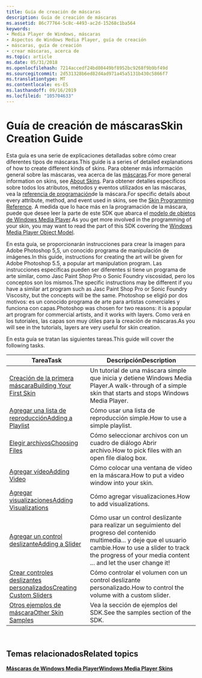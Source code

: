 ```yaml
---
title: Guía de creación de máscaras
description: Guía de creación de máscaras
ms.assetid: 86c77764-5c8c-4493-ac2d-15268c1ba564
keywords:
- Media Player de Windows, máscaras
- Aspectos de Windows Media Player, guía de creación
- máscaras, guía de creación
- crear máscaras, acerca de
ms.topic: article
ms.date: 05/31/2018
ms.openlocfilehash: 7214accedf24bd80449bf8952bc9268f9b9bf49d
ms.sourcegitcommit: 2d531328b6ed82d4ad971a45a5131b430c5866f7
ms.translationtype: MT
ms.contentlocale: es-ES
ms.lasthandoff: 09/16/2019
ms.locfileid: "105704633"
---
```

# <a name="skin-creation-guide"></a><span data-ttu-id="de036-107">Guía de creación de máscaras</span><span class="sxs-lookup"><span data-stu-id="de036-107">Skin Creation Guide</span></span>

<span data-ttu-id="de036-108">Esta guía es una serie de explicaciones detalladas sobre cómo crear diferentes tipos de máscaras.</span><span class="sxs-lookup"><span data-stu-id="de036-108">This guide is a series of detailed explanations of how to create different kinds of skins.</span></span> <span data-ttu-id="de036-109">Para obtener más información general sobre las máscaras, vea acerca de las [máscaras](about-skins.md).</span><span class="sxs-lookup"><span data-stu-id="de036-109">For more general information on skins, see [About Skins](about-skins.md).</span></span> <span data-ttu-id="de036-110">Para obtener detalles específicos sobre todos los atributos, métodos y eventos utilizados en las máscaras, vea la [referencia de programación](skin-programming-reference.md)de la máscara.</span><span class="sxs-lookup"><span data-stu-id="de036-110">For specific details about every attribute, method, and event used in skins, see the [Skin Programming Reference](skin-programming-reference.md).</span></span> <span data-ttu-id="de036-111">A medida que lo hace más en la programación de la máscara, puede que desee leer la parte de este SDK que abarca el [modelo de objetos de Windows Media Player](windows-media-player-object-model.md).</span><span class="sxs-lookup"><span data-stu-id="de036-111">As you get more involved in the programming of your skin, you may want to read the part of this SDK covering the [Windows Media Player Object Model](windows-media-player-object-model.md).</span></span>

<span data-ttu-id="de036-112">En esta guía, se proporcionarán instrucciones para crear la imagen para Adobe Photoshop 5,5, un conocido programa de manipulación de imágenes.</span><span class="sxs-lookup"><span data-stu-id="de036-112">In this guide, instructions for creating the art will be given for Adobe Photoshop 5.5, a popular art manipulation program.</span></span> <span data-ttu-id="de036-113">Las instrucciones específicas pueden ser diferentes si tiene un programa de arte similar, como Jasc Paint Shop Pro o Sonic Foundry viscosidad, pero los conceptos son los mismos.</span><span class="sxs-lookup"><span data-stu-id="de036-113">The specific instructions may be different if you have a similar art program such as Jasc Paint Shop Pro or Sonic Foundry Viscosity, but the concepts will be the same.</span></span> <span data-ttu-id="de036-114">Photoshop se eligió por dos motivos: es un conocido programa de arte para artistas comerciales y funciona con capas.</span><span class="sxs-lookup"><span data-stu-id="de036-114">Photoshop was chosen for two reasons: it is a popular art program for commercial artists, and it works with layers.</span></span> <span data-ttu-id="de036-115">Como verá en los tutoriales, las capas son muy útiles para la creación de máscaras.</span><span class="sxs-lookup"><span data-stu-id="de036-115">As you will see in the tutorials, layers are very useful for skin creation.</span></span>

<span data-ttu-id="de036-116">En esta guía se tratan las siguientes tareas.</span><span class="sxs-lookup"><span data-stu-id="de036-116">This guide will cover the following tasks.</span></span>



| <span data-ttu-id="de036-117">Tarea</span><span class="sxs-lookup"><span data-stu-id="de036-117">Task</span></span>                                                     | <span data-ttu-id="de036-118">Descripción</span><span class="sxs-lookup"><span data-stu-id="de036-118">Description</span></span>                                                                                     |
|----------------------------------------------------------|-------------------------------------------------------------------------------------------------|
| [<span data-ttu-id="de036-119">Creación de la primera máscara</span><span class="sxs-lookup"><span data-stu-id="de036-119">Building Your First Skin</span></span>](building-your-first-skin.md) | <span data-ttu-id="de036-120">Un tutorial de una máscara simple que inicia y detiene Windows Media Player.</span><span class="sxs-lookup"><span data-stu-id="de036-120">A walk-through of a simple skin that starts and stops Windows Media Player.</span></span>                     |
| [<span data-ttu-id="de036-121">Agregar una lista de reproducción</span><span class="sxs-lookup"><span data-stu-id="de036-121">Adding a Playlist</span></span>](adding-a-playlist.md)               | <span data-ttu-id="de036-122">Cómo usar una lista de reproducción simple.</span><span class="sxs-lookup"><span data-stu-id="de036-122">How to use a simple playlist.</span></span>                                                                   |
| [<span data-ttu-id="de036-123">Elegir archivos</span><span class="sxs-lookup"><span data-stu-id="de036-123">Choosing Files</span></span>](choosing-files.md)                     | <span data-ttu-id="de036-124">Cómo seleccionar archivos con un cuadro de diálogo Abrir archivo.</span><span class="sxs-lookup"><span data-stu-id="de036-124">How to pick files with an open file dialog box.</span></span>                                                 |
| [<span data-ttu-id="de036-125">Agregar vídeo</span><span class="sxs-lookup"><span data-stu-id="de036-125">Adding Video</span></span>](adding-video.md)                         | <span data-ttu-id="de036-126">Cómo colocar una ventana de vídeo en la máscara.</span><span class="sxs-lookup"><span data-stu-id="de036-126">How to put a video window into your skin.</span></span>                                                       |
| [<span data-ttu-id="de036-127">Agregar visualizaciones</span><span class="sxs-lookup"><span data-stu-id="de036-127">Adding Visualizations</span></span>](adding-visualizations.md)       | <span data-ttu-id="de036-128">Cómo agregar visualizaciones.</span><span class="sxs-lookup"><span data-stu-id="de036-128">How to add visualizations.</span></span>                                                                      |
| [<span data-ttu-id="de036-129">Agregar un control deslizante</span><span class="sxs-lookup"><span data-stu-id="de036-129">Adding a Slider</span></span>](adding-a-slider.md)                   | <span data-ttu-id="de036-130">Cómo usar un control deslizante para realizar un seguimiento del progreso del contenido multimedia... y deje que el usuario cambie.</span><span class="sxs-lookup"><span data-stu-id="de036-130">How to use a slider to track the progress of your media content ... and let the user change it!</span></span> |
| [<span data-ttu-id="de036-131">Crear controles deslizantes personalizados</span><span class="sxs-lookup"><span data-stu-id="de036-131">Creating Custom Sliders</span></span>](creating-custom-sliders.md)   | <span data-ttu-id="de036-132">Cómo controlar el volumen con un control deslizante personalizado.</span><span class="sxs-lookup"><span data-stu-id="de036-132">How to control the volume with a custom slider.</span></span>                                                 |
| [<span data-ttu-id="de036-133">Otros ejemplos de máscara</span><span class="sxs-lookup"><span data-stu-id="de036-133">Other Skin Samples</span></span>](other-skin-samples.md)             | <span data-ttu-id="de036-134">Vea la sección de ejemplos del SDK.</span><span class="sxs-lookup"><span data-stu-id="de036-134">See the samples section of the SDK.</span></span>                                                             |



 

## <a name="related-topics"></a><span data-ttu-id="de036-135">Temas relacionados</span><span class="sxs-lookup"><span data-stu-id="de036-135">Related topics</span></span>

<dl> <dt>

[<span data-ttu-id="de036-136">**Máscaras de Windows Media Player**</span><span class="sxs-lookup"><span data-stu-id="de036-136">**Windows Media Player Skins**</span></span>](windows-media-player-skins.md)
</dt> </dl>

 

 




